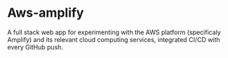 # Aws-amplify
A full stack web app for experimenting with the AWS platform (specificaly Amplify) and its relevant cloud computing services, integrated CI/CD with every GitHub push.
